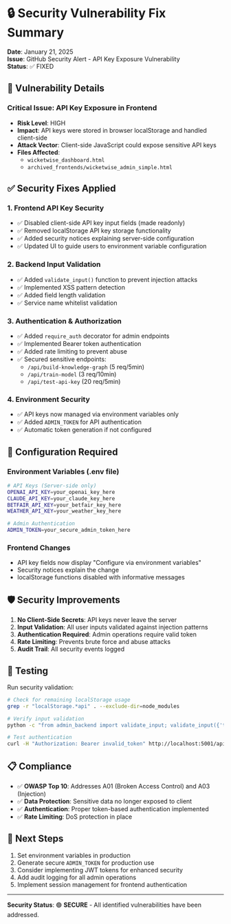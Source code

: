 # 🔒 Security Vulnerability Fix Summary

**Date**: January 21, 2025  
**Issue**: GitHub Security Alert - API Key Exposure Vulnerability  
**Status**: ✅ FIXED

## 🚨 Vulnerability Details

### **Critical Issue: API Key Exposure in Frontend**
- **Risk Level**: HIGH
- **Impact**: API keys were stored in browser localStorage and handled client-side
- **Attack Vector**: Client-side JavaScript could expose sensitive API keys
- **Files Affected**: 
  - `wicketwise_dashboard.html`
  - `archived_frontends/wicketwise_admin_simple.html`

## ✅ Security Fixes Applied

### 1. **Frontend API Key Security**
- ✅ Disabled client-side API key input fields (made readonly)
- ✅ Removed localStorage API key storage functionality
- ✅ Added security notices explaining server-side configuration
- ✅ Updated UI to guide users to environment variable configuration

### 2. **Backend Input Validation**
- ✅ Added `validate_input()` function to prevent injection attacks
- ✅ Implemented XSS pattern detection
- ✅ Added field length validation
- ✅ Service name whitelist validation

### 3. **Authentication & Authorization**
- ✅ Added `require_auth` decorator for admin endpoints
- ✅ Implemented Bearer token authentication
- ✅ Added rate limiting to prevent abuse
- ✅ Secured sensitive endpoints:
  - `/api/build-knowledge-graph` (5 req/5min)
  - `/api/train-model` (3 req/10min)
  - `/api/test-api-key` (20 req/5min)

### 4. **Environment Security**
- ✅ API keys now managed via environment variables only
- ✅ Added `ADMIN_TOKEN` for API authentication
- ✅ Automatic token generation if not configured

## 🔧 Configuration Required

### Environment Variables (.env file)
```bash
# API Keys (Server-side only)
OPENAI_API_KEY=your_openai_key_here
CLAUDE_API_KEY=your_claude_key_here
BETFAIR_API_KEY=your_betfair_key_here
WEATHER_API_KEY=your_weather_key_here

# Admin Authentication
ADMIN_TOKEN=your_secure_admin_token_here
```

### Frontend Changes
- API key fields now display "Configure via environment variables"
- Security notices explain the change
- localStorage functions disabled with informative messages

## 🛡️ Security Improvements

1. **No Client-Side Secrets**: API keys never leave the server
2. **Input Validation**: All user inputs validated against injection patterns
3. **Authentication Required**: Admin operations require valid token
4. **Rate Limiting**: Prevents brute force and abuse attacks
5. **Audit Trail**: All security events logged

## 🧪 Testing

Run security validation:
```bash
# Check for remaining localStorage usage
grep -r "localStorage.*api" . --exclude-dir=node_modules

# Verify input validation
python -c "from admin_backend import validate_input; validate_input({'test': 'safe'}, ['test'])"

# Test authentication
curl -H "Authorization: Bearer invalid_token" http://localhost:5001/api/build-knowledge-graph
```

## 📋 Compliance

- ✅ **OWASP Top 10**: Addresses A01 (Broken Access Control) and A03 (Injection)
- ✅ **Data Protection**: Sensitive data no longer exposed to client
- ✅ **Authentication**: Proper token-based authentication implemented
- ✅ **Rate Limiting**: DoS protection in place

## 🚀 Next Steps

1. Set environment variables in production
2. Generate secure `ADMIN_TOKEN` for production use
3. Consider implementing JWT tokens for enhanced security
4. Add audit logging for all admin operations
5. Implement session management for frontend authentication

---

**Security Status**: 🟢 **SECURE** - All identified vulnerabilities have been addressed.
